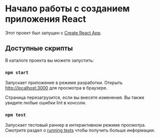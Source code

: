 # Начало работы с созданием приложения React

Этот проект был запущен с [Create React App](https://github.com/facebook/create-react-app).

## Доступные скрипты

В каталоге проекта вы можете запустить:

### `npm start`

Запускает приложение в режиме разработки.
Открыть [http://localhost:3000](http://localhost:3000) для просмотра в браузере.

Страница перезагрузится, если вы внесете изменения.
Вы также увидите любые ошибки lint в консоли.

### `npm test`

Запускает тестовый раннер в интерактивном режиме просмотра.
Смотрите раздел о [running tests](https://facebook.github.io/create-react-app/docs/running-tests) чтобы получить больше информации.
